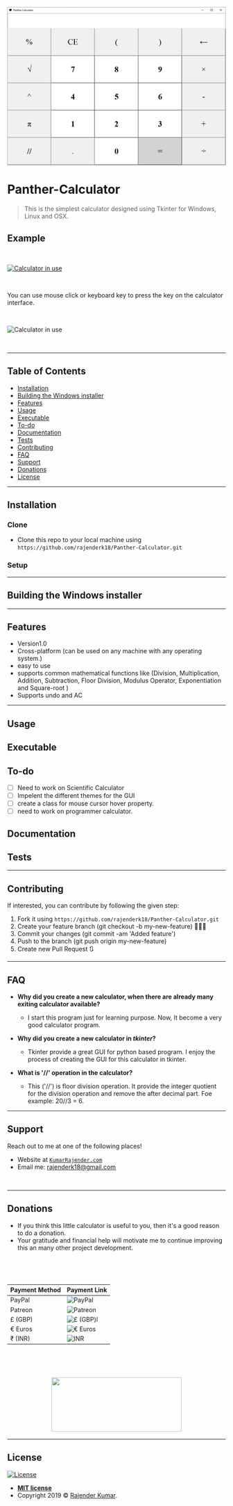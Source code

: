 <a href="https://KumarRajender.com"><img src="https://github.com/rajenderk18/Panther-Calculator/blob/master/images/Panther_Calculator.png" title="Panther-Calculator" alt="FVCproductions" align="center"></a>


# Panther-Calculator

> This is the simplest calculator designed using Tkinter for Windows, Linux and OSX.

## Example 
&nbsp;


[![Calculator in use ](https://user-images.githubusercontent.com/35782113/63217308-18228b80-c112-11e9-9ecc-34ffa2aceda7.gif)]()

&nbsp;

You can use mouse click or keyboard key to press the key on the calculator interface.
&nbsp;

&nbsp;



![Calculator in use](https://user-images.githubusercontent.com/35782113/63217309-18228b80-c112-11e9-9969-265061dae03c.gif)

&nbsp;



---

## Table of Contents 

- [Installation](#installation)
- [Building the Windows installer](#building-the-windows-installer)
- [Features](#features)
- [Usage](#usage) 
- [Executable](#executable)
- [To-do](#to-do)
- [Documentation](#documentation)
- [Tests](#tests)
- [Contributing](#contributing)
- [FAQ](#faq)
- [Support](#support)
- [Donations](#donations)
- [License](#license)

---

## Installation

### Clone

- Clone this repo to your local machine using `https://github.com/rajenderk18/Panther-Calculator.git`

### Setup

---
## Building the Windows installer
---

## Features
- Version1.0
- Cross-platform (can be used on any machine with any operating system.)
- easy to use
- supports common mathematical functions like (Division, Multiplication, Addition, Subtraction, Floor Division, Modulus Operator, Exponentiation and Square-root )
- Supports undo and AC
---

## Usage 
## Executable
## To-do
  - [ ] Need to work on Scientific Calculator
  - [ ] Impelent the different themes for the GUI
  - [ ] create a class for mouse cursor hover property.
  - [ ] need to work on programmer calculator. 
 
## Documentation 
## Tests

---

## Contributing

If interested, you can contribute by following the given step:

1. Fork it using `https://github.com/rajenderk18/Panther-Calculator.git`
2. Create your feature branch (git checkout -b my-new-feature) 🔨🔨🔨
3. Commit your changes (git commit -am 'Added <xyz> feature')
4. Push to the branch (git push origin my-new-feature)
5. Create new Pull Request 🔃
---

## FAQ

- **Why did you create a new calculator, when there are already many exiting calculator available?**
    - I start this program just for learning purpose. Now, It become a very good calculator program.

- **Why did you create a new calculator in *tkinter*?**
    - Tkinter provide a great GUI for python based program. I enjoy the process of creating the GUI for this calculator in tkinter.
 - **What is '//' operation in the calculator?**
    - This ('//') is floor division operation. It provide the integer quotient for the division operation and remove the after decimal part. Foe example: 20//3 = 6.
 
    
---

## Support

Reach out to me at one of the following places!

- Website at <a href="http://KumarRajender.com" target="_blank">`KumarRajender.com`</a>
- Email me: [rajenderk18@gmail.com](mailto:rajenderk18@gmail.com)

&nbsp;


---

## Donations

- If you think this little calculator is useful to you, then it's a good reason to do a donation.
- Your gratitude and financial help will motivate me to continue improving this an many other project development.

&nbsp;

&nbsp;


| Payment Method | Payment Link |
| --- | --- |
| PayPal | ![PayPal](https://user-images.githubusercontent.com/35782113/63217312-24a6e400-c112-11e9-9eef-cc1a0bf69747.jpg) |
| Patreon | ![Patreon](https://user-images.githubusercontent.com/35782113/63217315-253f7a80-c112-11e9-8aed-aa70e001c3d9.png) |
| £ (GBP) |![£ (GBP)l](https://user-images.githubusercontent.com/35782113/63217313-24a6e400-c112-11e9-8c54-a0d8ede0c0b9.png) |
| € Euros	 | ![€ Euros](https://user-images.githubusercontent.com/35782113/63217313-24a6e400-c112-11e9-8c54-a0d8ede0c0b9.png) |
| ₹ (INR) |![INR](https://user-images.githubusercontent.com/35782113/63217311-24a6e400-c112-11e9-896d-debe0ce54dab.png) |

&nbsp;

&nbsp;

<p align="center">
  <img width="300" height="125" src="https://user-images.githubusercontent.com/35782113/63217310-24a6e400-c112-11e9-9fb6-2d7f6ec2f143.jpg">
</p>





---
## License

[![License](http://img.shields.io/:license-mit-blue.svg?style=flat-square)](http://badges.mit-license.org)

- **[MIT license](https://github.com/rajenderk18/Panther-Calculator/blob/master/LICENSE)**
- Copyright 2019 © <a href="http://KumarRajender.com" target="_blank">Rajender Kumar</a>.
